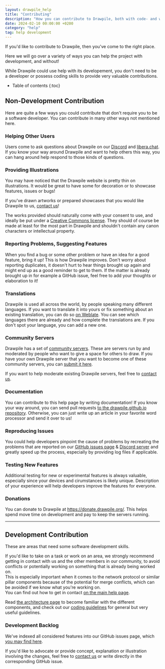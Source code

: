 ```yaml
---
layout: drawpile_help
title: "Contributing"
description: "How you can contribute to Drawpile, both with code- and without."
date: 2024-02-10 00:00:00 +0200
category: "help"
tag: help development
---
```


If you'd like to contribute to Drawpile, then you've come to the right place.

Here we will go over a variety of ways you can help the project with development, and without!

While Drawpile could use help with its developement, you don't need to be a developer or possess coding skills to provide very valuable contributions.


* Table of contents
{:toc}


## Non-Development Contribution

Here are quite a few ways you could contribute that don't require you to be a software developer. You can contribute in many other ways not mentioned here.

### Helping Other Users

Users come to ask questions about Drawpile on our [Discord](https://drawpile.net/discord/) and [libera.chat](https://drawpile.net/irc/). 
If you know your way around Drawpile and want to help others this way, you can hang around help respond to those kinds of questions.

### Providing Illustrations

You may have noticed that the Drawpile website is pretty thin on illustrations. It would be great to have some for decoration or to showcase features, issues or bugs!

If you've drawn artworks or prepared showcases that you would like Drawpile to us, [contact us](https://drawpile.net/help/)! 

The works provided should naturally come with your consent to use, and ideally be put under a [Creative Commons license](https://creativecommons.org/share-your-work/).
They should of course be made at least for the most part in Drawpile and shouldn't contain any canon characters or intellectual property.

### Reporting Problems, Suggesting Features

When you find a bug or some other problem or have an idea for a good feature, bring it up! This is how Drawpile improves. 
Don't worry about reporting duplicates, it doesn't hurt to hear things brought up again and might end up as a good reminder to get to them.
If the matter is already brought up in for example a GitHub issue, feel free to add your thoughts or elaboration to it!

### Translations

Drawpile is used all across the world, by people speaking many different languages. 
If you want to translate it into yours or fix something about an existing translation, you can do so [on Weblate](https://hosted.weblate.org/engage/drawpile/).
You can see which languages there are already and how complete the translations are. If you don't spot your language, you can add a new one.

### Community Servers

Drawpile has a set of [community servers](https://drawpile.net/communities/). These are servers run by and moderated by people who want to give a space for others to draw. 
If you have your own Drawpile server that you want to become one of these community servers, you can [submit it here](https://drawpile.net/communities/drawpile.net/ych/).

If you want to help moderate existing Drawpile servers, feel free to [contact us](https://drawpile.net/help/). 

### Documentation

You can contribute to this help page by writing documentation! 
If you know your way around, you can send pull requests [to the drawpile.github.io repository](https://github.com/drawpile/drawpile.github.io). 
Otherwise, you can just write up an article in your favorite word processor and send it over to us! 

### Reproducing Issues

You could help developers pinpoint the cause of problems by recreating the problems that are reported on our [GitHub issues page](https://github.com/drawpile/Drawpile/issues) & [Discord server](https://discord.gg/M3yyMpC) and greatly speed up the process, especially by providing log files if applicable.

### Testing New Features

Additional testing for new or experimental features is always valuable, especially since your devices and cirumstances is likely unique. Description of your experience will help developers improve the features for everyone.

### Donations

You can donate to Drawpile at <https://donate.drawpile.org/>. This helps spend move time on development and pay to keep the servers running.

---
## Development Contribution

These are areas that need some software development skills. 

If you'd like to take on a task or work on an area, we strongly recommend getting in contact with us and the other members in our community, to avoid conflicts or potentially working on something that is already being worked on.<br>
This is especially important when it comes to the network protocol or similar pillar components because of the potential for merge conflicts, which can be avoided if we know what you're working on.<br>
You can find out how to get in contact [on the main help page](https://drawpile.net/help/).

Read [the architecture page](architecture) to become familiar with the different components, and check out our [coding guidelines](https://docs.drawpile.net/help/development/codingguidelines) for general but very useful guidelines.

### Development Backlog
We've indexed all considered features into our GitHub issues page, which [you may find here](https://github.com/drawpile/Drawpile/issues). 

If you'd like to advocate or provide concept, explanation or illustration involving the changes, feel free to [contact us](https://drawpile.net/help/) or write directly in the corresponding GitHub issue.






